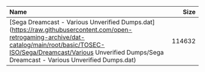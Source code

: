 |Name|Size|
|:---|---:|
|[Sega Dreamcast - Various Unverified Dumps.dat](https://raw.githubusercontent.com/open-retrogaming-archive/dat-catalog/main/root/basic/TOSEC-ISO/Sega/Dreamcast/Various Unverified Dumps/Sega Dreamcast - Various Unverified Dumps.dat)|114632|
